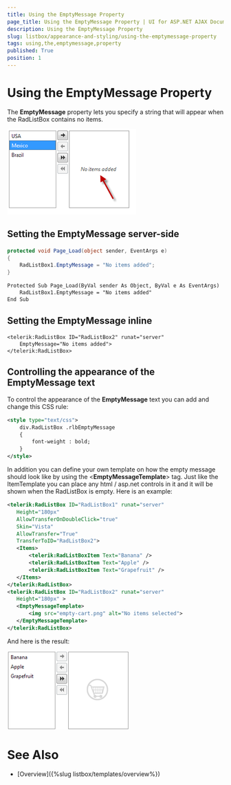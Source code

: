 ```yaml
---
title: Using the EmptyMessage Property
page_title: Using the EmptyMessage Property | UI for ASP.NET AJAX Documentation
description: Using the EmptyMessage Property
slug: listbox/appearance-and-styling/using-the-emptymessage-property
tags: using,the,emptymessage,property
published: True
position: 1
---
```


# Using the EmptyMessage Property

The __EmptyMessage__ property lets you specify a string that will appear when the RadListBox contains no items.

![EmptyMessage property](images/listbox_empty_message.png)

## Setting the EmptyMessage server-side

````C#
protected void Page_Load(object sender, EventArgs e)
{
	RadListBox1.EmptyMessage = "No items added";
}				
````
````VB.NET
Protected Sub Page_Load(ByVal sender As Object, ByVal e As EventArgs)
	RadListBox1.EmptyMessage = "No items added"
End Sub	
````

## Setting the EmptyMessage inline

````ASPNET	    
<telerik:RadListBox ID="RadListBox2" runat="server"
	EmptyMessage="No items added">
</telerik:RadListBox> 	
````

## Controlling the appearance of the EmptyMessage text

To control the appearance of the __EmptyMessage__ text you can add and change this CSS rule:

````XML	  
<style type="text/css">
	div.RadListBox .rlbEmptyMessage
	{
		font-weight : bold;
	}
</style> 	
````

In addition you can define your own template on how the empty message should look like by using the <__EmptyMessageTemplate__> tag. Just like the ItemTemplate you can place any html / asp.net controls in it and it will be shown when the RadListBox is empty. Here is an example:

````XML	        
<telerik:RadListBox ID="RadListBox1" runat="server"
   Height="180px"         
   AllowTransferOnDoubleClick="true"
   Skin="Vista"
   AllowTransfer="True"
   TransferToID="RadListBox2">
   <Items>
	   <telerik:RadListBoxItem Text="Banana" />
	   <telerik:RadListBoxItem Text="Apple" />
	   <telerik:RadListBoxItem Text="Grapefruit" />
   </Items>
</telerik:RadListBox>
<telerik:RadListBox ID="RadListBox2" runat="server"
   Height="180px" >
   <EmptyMessageTemplate>
	   <img src="empty-cart.png" alt="No items selected">
   </EmptyMessageTemplate>
</telerik:RadListBox> 	
````

And here is the result:

![Applying the EmptyMessageTemplate](images/listbox_emptymessagetemplate.png)

# See Also

 * [Overview]({%slug listbox/templates/overview%})
